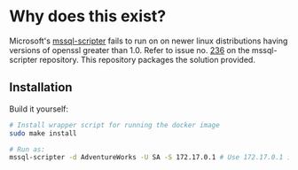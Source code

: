 # Why does this exist?

Microsoft's [mssql-scripter](https://github.com/microsoft/mssql-scripter/) fails
to run on on newer linux distributions having versions of openssl greater than
1.0. Refer to issue no. [236](https://github.com/microsoft/mssql-scripter/issues/236)
on the mssql-scripter repository. This repository packages the solution provided.

## Installation

Build it yourself:

```sh
# Install wrapper script for running the docker image
sudo make install

# Run as:
mssql-scripter -d AdventureWorks -U SA -S 172.17.0.1 # Use 172.17.0.1 instead localhost as this is running within docker
```

